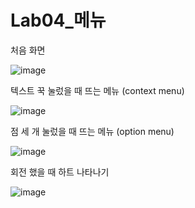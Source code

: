 # Lab04_메뉴

처음 화면

![image](https://user-images.githubusercontent.com/70693435/124630136-17896e80-debd-11eb-9c5a-bc93b7437d44.png)

텍스트 꾹 눌렀을 때 뜨는 메뉴 (context menu)

![image](https://user-images.githubusercontent.com/70693435/124630198-2708b780-debd-11eb-9bc7-205838ef16c2.png)

점 세 개 눌렀을 때 뜨는 메뉴 (option menu)

![image](https://user-images.githubusercontent.com/70693435/124630238-31c34c80-debd-11eb-9cc0-72e2213a8a5b.png)

회전 했을 때 하트 나타나기

![image](https://user-images.githubusercontent.com/70693435/124630305-430c5900-debd-11eb-8b90-c0ac25228186.png)


